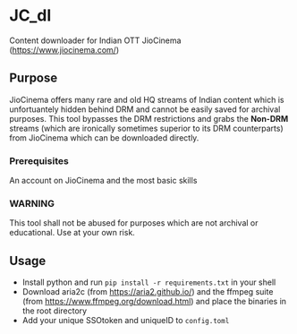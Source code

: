 # JC_dl
Content downloader for Indian OTT JioCinema (https://www.jiocinema.com/)

## Purpose
JioCinema offers many rare and old HQ streams of Indian content which is unfortuantely hidden behind DRM and cannot be easily saved for archival purposes. This tool bypasses the DRM restrictions and grabs the **Non-DRM** streams (which are ironically sometimes superior to its DRM counterparts) from JioCinema which can be downloaded directly.

### Prerequisites
An account on JioCinema and the most basic skills

### WARNING
This tool shall not be abused for purposes which are not archival or educational. Use at your own risk.

## Usage
* Install python and run `pip install -r requirements.txt` in your shell
* Download aria2c (from https://aria2.github.io/) and the ffmpeg suite (from https://www.ffmpeg.org/download.html) and place the binaries in the root directory
* Add your unique SSOtoken and uniqueID to `config.toml` 
